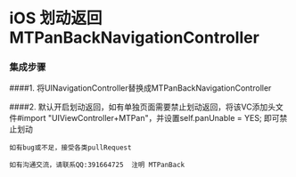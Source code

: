 # iOS 划动返回 MTPanBackNavigationController

### 集成步骤

####1. 将UINavigationController替换成MTPanBackNavigationController

####2. 默认开启划动返回，如有单独页面需要禁止划动返回，将该VC添加头文件#import "UIViewController+MTPan"，并设置self.panUnable = YES; 即可禁止划动


````
如有bug或不足，接受各类pullRequest

如有沟通交流，请联系QQ:391664725  注明 MTPanBack

````